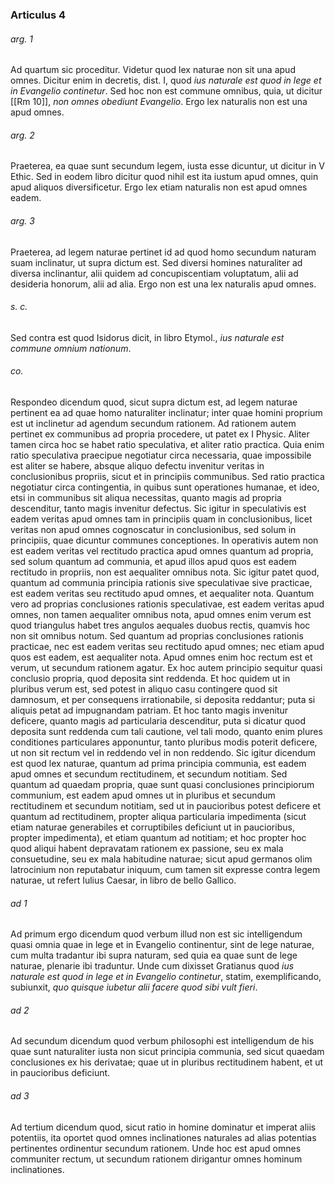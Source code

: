 ### Articulus 4

###### arg. 1
Ad quartum sic proceditur. Videtur quod lex naturae non sit una apud omnes. Dicitur enim in decretis, dist. I, quod *ius naturale est quod in lege et in Evangelio continetur*. Sed hoc non est commune omnibus, quia, ut dicitur [[Rm 10]], *non omnes obediunt Evangelio*. Ergo lex naturalis non est una apud omnes.

###### arg. 2
Praeterea, ea quae sunt secundum legem, iusta esse dicuntur, ut dicitur in V Ethic. Sed in eodem libro dicitur quod nihil est ita iustum apud omnes, quin apud aliquos diversificetur. Ergo lex etiam naturalis non est apud omnes eadem.

###### arg. 3
Praeterea, ad legem naturae pertinet id ad quod homo secundum naturam suam inclinatur, ut supra dictum est. Sed diversi homines naturaliter ad diversa inclinantur, alii quidem ad concupiscentiam voluptatum, alii ad desideria honorum, alii ad alia. Ergo non est una lex naturalis apud omnes.

###### s. c.
Sed contra est quod Isidorus dicit, in libro Etymol., *ius naturale est commune omnium nationum*.

###### co.
Respondeo dicendum quod, sicut supra dictum est, ad legem naturae pertinent ea ad quae homo naturaliter inclinatur; inter quae homini proprium est ut inclinetur ad agendum secundum rationem. Ad rationem autem pertinet ex communibus ad propria procedere, ut patet ex I Physic. Aliter tamen circa hoc se habet ratio speculativa, et aliter ratio practica. Quia enim ratio speculativa praecipue negotiatur circa necessaria, quae impossibile est aliter se habere, absque aliquo defectu invenitur veritas in conclusionibus propriis, sicut et in principiis communibus. Sed ratio practica negotiatur circa contingentia, in quibus sunt operationes humanae, et ideo, etsi in communibus sit aliqua necessitas, quanto magis ad propria descenditur, tanto magis invenitur defectus. Sic igitur in speculativis est eadem veritas apud omnes tam in principiis quam in conclusionibus, licet veritas non apud omnes cognoscatur in conclusionibus, sed solum in principiis, quae dicuntur communes conceptiones. In operativis autem non est eadem veritas vel rectitudo practica apud omnes quantum ad propria, sed solum quantum ad communia, et apud illos apud quos est eadem rectitudo in propriis, non est aequaliter omnibus nota. Sic igitur patet quod, quantum ad communia principia rationis sive speculativae sive practicae, est eadem veritas seu rectitudo apud omnes, et aequaliter nota. Quantum vero ad proprias conclusiones rationis speculativae, est eadem veritas apud omnes, non tamen aequaliter omnibus nota, apud omnes enim verum est quod triangulus habet tres angulos aequales duobus rectis, quamvis hoc non sit omnibus notum. Sed quantum ad proprias conclusiones rationis practicae, nec est eadem veritas seu rectitudo apud omnes; nec etiam apud quos est eadem, est aequaliter nota. Apud omnes enim hoc rectum est et verum, ut secundum rationem agatur. Ex hoc autem principio sequitur quasi conclusio propria, quod deposita sint reddenda. Et hoc quidem ut in pluribus verum est, sed potest in aliquo casu contingere quod sit damnosum, et per consequens irrationabile, si deposita reddantur; puta si aliquis petat ad impugnandam patriam. Et hoc tanto magis invenitur deficere, quanto magis ad particularia descenditur, puta si dicatur quod deposita sunt reddenda cum tali cautione, vel tali modo, quanto enim plures conditiones particulares apponuntur, tanto pluribus modis poterit deficere, ut non sit rectum vel in reddendo vel in non reddendo. Sic igitur dicendum est quod lex naturae, quantum ad prima principia communia, est eadem apud omnes et secundum rectitudinem, et secundum notitiam. Sed quantum ad quaedam propria, quae sunt quasi conclusiones principiorum communium, est eadem apud omnes ut in pluribus et secundum rectitudinem et secundum notitiam, sed ut in paucioribus potest deficere et quantum ad rectitudinem, propter aliqua particularia impedimenta (sicut etiam naturae generabiles et corruptibiles deficiunt ut in paucioribus, propter impedimenta), et etiam quantum ad notitiam; et hoc propter hoc quod aliqui habent depravatam rationem ex passione, seu ex mala consuetudine, seu ex mala habitudine naturae; sicut apud germanos olim latrocinium non reputabatur iniquum, cum tamen sit expresse contra legem naturae, ut refert Iulius Caesar, in libro de bello Gallico.

###### ad 1
Ad primum ergo dicendum quod verbum illud non est sic intelligendum quasi omnia quae in lege et in Evangelio continentur, sint de lege naturae, cum multa tradantur ibi supra naturam, sed quia ea quae sunt de lege naturae, plenarie ibi traduntur. Unde cum dixisset Gratianus quod *ius naturale est quod in lege et in Evangelio continetur*, statim, exemplificando, subiunxit, *quo quisque iubetur alii facere quod sibi vult fieri*.

###### ad 2
Ad secundum dicendum quod verbum philosophi est intelligendum de his quae sunt naturaliter iusta non sicut principia communia, sed sicut quaedam conclusiones ex his derivatae; quae ut in pluribus rectitudinem habent, et ut in paucioribus deficiunt.

###### ad 3
Ad tertium dicendum quod, sicut ratio in homine dominatur et imperat aliis potentiis, ita oportet quod omnes inclinationes naturales ad alias potentias pertinentes ordinentur secundum rationem. Unde hoc est apud omnes communiter rectum, ut secundum rationem dirigantur omnes hominum inclinationes.

